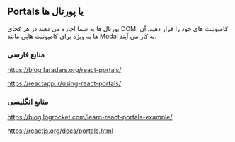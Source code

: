 ## Portals یا پورتال ها

پورتال ها به شما اجازه می دهند در هر کجای DOM، کامپوننت های خود را قرار دهید. آن ها به ویژه برای کامپوننت هایی مانند Modal به کار می آیند.

### منابع فارسی

https://blog.faradars.org/react-portals/

https://reactapp.ir/using-react-portals/

### منابع انگلیسی

https://blog.logrocket.com/learn-react-portals-example/

https://reactjs.org/docs/portals.html
